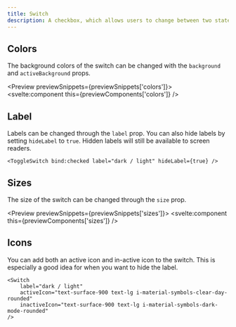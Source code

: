 ```yaml
---
title: Switch
description: A checkbox, which allows users to change between two states.
---
```


<script>
    import { Preview } from '$components';

    export let previewSnippets;
    export let previewComponents;
</script>

## Colors

The background colors of the switch can be changed with the `background` and `activeBackground` props.

<Preview previewSnippets={previewSnippets['colors']}>
    <svelte:component this={previewComponents['colors']} />
</Preview>

## Label

Labels can be changed through the `label` prop. You can also hide labels by setting `hideLabel` to `true`. Hidden labels will still be available to screen readers.

```svelte
<ToggleSwitch bind:checked label="dark / light" hideLabel={true} />
```

## Sizes

The size of the switch can be changed through the `size` prop.

<Preview previewSnippets={previewSnippets['sizes']}>
    <svelte:component this={previewComponents['sizes']} />
</Preview>

## Icons

You can add both an active icon and in-active icon to the switch. This is especially a good idea for when you want to hide the label.

```svelte {3,4}
<Switch 
    label="dark / light"
    activeIcon="text-surface-900 text-lg i-material-symbols-clear-day-rounded"
    inactiveIcon="text-surface-900 text-lg i-material-symbols-dark-mode-rounded"    
/>
```